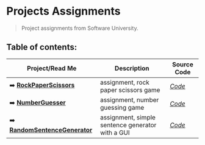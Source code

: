 # **Projects Assignments**
>  Project assignments from Software University. 

## **Table of contents:**

| Project/Read Me | Description | Source Code|
| --- | --- | --- |
| ➡️ [**RockPaperScissors**](https://github.com/pepk0/simple_projects/blob/main/RockPaperScissors/ReadMe.md) | assignment, rock paper scissors game |[*Code*](https://github.com/pepk0/simple_projects/blob/main/RockPaperScissors/rock_paper_scissors.py)| |
| ➡️ [**NumberGuesser**](https://github.com/pepk0/simple_projects/blob/main/NumberGuessing/ReadMe.md) | assignment, number guessing game |[*Code*](https://github.com/pepk0/simple_projects/blob/main/NumberGuessing/number_guessing.py) |
| ➡️ [**RandomSentenceGenerator**](https://github.com/pepk0/simple_projects/blob/main/RandomSentencesGenerator/ReadMe.md) | assignment, simple sentence generator with a GUI|[*Code*](https://github.com/pepk0/simple_projects/blob/main/RandomSentencesGenerator/main.py) |




 
